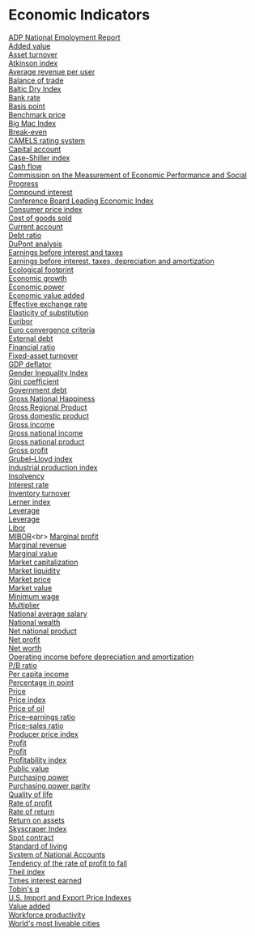 # Economic Indicators
[ADP National Employment Report](https://en.wikipedia.org/wiki/ADP_National_Employment_Report)<br>
[Added value](https://en.wikipedia.org/wiki/Added_value)<br>
[Asset turnover](https://en.wikipedia.org/wiki/Asset_turnover)<br>
[Atkinson index](https://en.wikipedia.org/wiki/Atkinson_index)<br>
[Average revenue per user](https://en.wikipedia.org/wiki/Average_revenue_per_user)<br>
[Balance of trade](https://en.wikipedia.org/wiki/Balance_of_trade)<br>
[Baltic Dry Index](https://en.wikipedia.org/wiki/Baltic_Dry_Index)<br>
[Bank rate](https://en.wikipedia.org/wiki/Bank_rate)<br>
[Basis point](https://en.wikipedia.org/wiki/Basis_point)<br>
[Benchmark price](https://en.wikipedia.org/wiki/Benchmark_price)<br>
[Big Mac Index](https://en.wikipedia.org/wiki/Big_Mac_Index)<br>
[Break-even](https://en.wikipedia.org/wiki/Break-even_(economics))<br>
[CAMELS rating system](https://en.wikipedia.org/wiki/CAMELS_rating_system)<br>
[Capital account](https://en.wikipedia.org/wiki/Capital_account)<br>
[Case–Shiller index](https://en.wikipedia.org/wiki/Case–Shiller_index)<br>
[Cash flow](https://en.wikipedia.org/wiki/Cash_flow)<br>
[Commission on the Measurement of Economic Performance and Social Progress](https://en.wikipedia.org/wiki/Commission_on_the_Measurement_of_Economic_Performance_and_Social_Progress)<br>
[Compound interest](https://en.wikipedia.org/wiki/Compound_interest)<br>
[Conference Board Leading Economic Index](https://en.wikipedia.org/wiki/Conference_Board_Leading_Economic_Index)<br>
[Consumer price index](https://en.wikipedia.org/wiki/Consumer_price_index)<br>
[Cost of goods sold](https://en.wikipedia.org/wiki/Cost_of_goods_sold)<br>
[Current account](https://en.wikipedia.org/wiki/Current_account)<br>
[Debt ratio](https://en.wikipedia.org/wiki/Debt_ratio)<br>
[DuPont analysis](https://en.wikipedia.org/wiki/DuPont_analysis)<br>
[Earnings before interest and taxes](https://en.wikipedia.org/wiki/Earnings_before_interest_and_taxes)<br>
[Earnings before interest, taxes, depreciation and amortization](https://en.wikipedia.org/wiki/Earnings_before_interest,_taxes,_depreciation,_and_amortization)<br>
[Ecological footprint](https://en.wikipedia.org/wiki/Ecological_footprint)<br>
[Economic growth](https://en.wikipedia.org/wiki/Economic_growth)<br>
[Economic power](https://en.wikipedia.org/wiki/Economic_power)<br>
[Economic value added](https://en.wikipedia.org/wiki/Economic_value_added)<br>
[Effective exchange rate](https://en.wikipedia.org/wiki/Effective_exchange_rate)<br>
[Elasticity of substitution](https://en.wikipedia.org/wiki/Elasticity_of_substitution)<br>
[Euribor](https://en.wikipedia.org/wiki/Euribor)<br>
[Euro convergence criteria](https://en.wikipedia.org/wiki/Euro_convergence_criteria)<br>
[External debt](https://en.wikipedia.org/wiki/External_debt)<br>
[Financial ratio](https://en.wikipedia.org/wiki/Financial_ratio)<br>
[Fixed-asset turnover](https://en.wikipedia.org/wiki/Fixed-asset_turnover)<br>
[GDP deflator](https://en.wikipedia.org/wiki/GDP_deflator)<br>
[Gender Inequality Index](https://en.wikipedia.org/wiki/Gender_Inequality_Index)<br>
[Gini coefficient](https://en.wikipedia.org/wiki/Gini_coefficient)<br>
[Government debt](https://en.wikipedia.org/wiki/Government_debt)<br>
[Gross National Happiness](https://en.wikipedia.org/wiki/Gross_National_Happiness)<br>
[Gross Regional Product](https://en.wikipedia.org/wiki/Gross_Regional_Product)<br>
[Gross domestic product](https://en.wikipedia.org/wiki/Gross_domestic_product)<br>
[Gross income](https://en.wikipedia.org/wiki/Gross_income)<br>
[Gross national income](https://en.wikipedia.org/wiki/Gross_national_income)<br>
[Gross national product](https://en.wikipedia.org/wiki/Gross_national_product)<br>
[Gross profit](https://en.wikipedia.org/wiki/Gross_profit)<br>
[Grubel–Lloyd index](https://en.wikipedia.org/wiki/Grubel–Lloyd_index)<br>
[Industrial production index](https://en.wikipedia.org/wiki/Industrial_production_index)<br>
[Insolvency](https://en.wikipedia.org/wiki/Insolvency)<br>
[Interest rate](https://en.wikipedia.org/wiki/Interest_rate)<br>
[Inventory turnover](https://en.wikipedia.org/wiki/Inventory_turnover)<br>
[Lerner index](https://en.wikipedia.org/wiki/Lerner_index)<br>
[Leverage](https://en.wikipedia.org/wiki/Leverage)<br>
[Leverage](https://en.wikipedia.org/wiki/Leverage_(finance))<br>
[Libor](https://en.wikipedia.org/wiki/Libor)<br>
[MIBOR](https://en.wikipedia.org/wiki/MIBOR_(Moscow_Inter-Bank_Offer_Rate))<br>
[Marginal profit](https://en.wikipedia.org/wiki/Marginal_profit)<br>
[Marginal revenue](https://en.wikipedia.org/wiki/Marginal_revenue)<br>
[Marginal value](https://en.wikipedia.org/wiki/Marginal_value)<br>
[Market capitalization](https://en.wikipedia.org/wiki/Market_capitalization)<br>
[Market liquidity](https://en.wikipedia.org/wiki/Market_liquidity)<br>
[Market price](https://en.wikipedia.org/wiki/Market_price)<br>
[Market value](https://en.wikipedia.org/wiki/Market_value)<br>
[Minimum wage](https://en.wikipedia.org/wiki/Minimum_wage)<br>
[Multiplier](https://en.wikipedia.org/wiki/Multiplier_(economics))<br>
[National average salary](https://en.wikipedia.org/wiki/National_average_salary)<br>
[National wealth](https://en.wikipedia.org/wiki/National_wealth)<br>
[Net national product](https://en.wikipedia.org/wiki/Net_national_product)<br>
[Net profit](https://en.wikipedia.org/wiki/Net_profit)<br>
[Net worth](https://en.wikipedia.org/wiki/Net_worth)<br>
[Operating income before depreciation and amortization](https://en.wikipedia.org/wiki/Operating_income_before_depreciation_and_amortization)<br>
[P/B ratio](https://en.wikipedia.org/wiki/P/B_ratio)<br>
[Per capita income](https://en.wikipedia.org/wiki/Per_capita_income)<br>
[Percentage in point](https://en.wikipedia.org/wiki/Percentage_in_point)<br>
[Price](https://en.wikipedia.org/wiki/Price)<br>
[Price index](https://en.wikipedia.org/wiki/Price_index)<br>
[Price of oil](https://en.wikipedia.org/wiki/Price_of_oil)<br>
[Price–earnings ratio](https://en.wikipedia.org/wiki/Price–earnings_ratio)<br>
[Price–sales ratio](https://en.wikipedia.org/wiki/Price–sales_ratio)<br>
[Producer price index](https://en.wikipedia.org/wiki/Producer_price_index)<br>
[Profit](https://en.wikipedia.org/wiki/Profit)<br>
[Profit](https://en.wikipedia.org/wiki/Profit_(economics))<br>
[Profitability index](https://en.wikipedia.org/wiki/Profitability_index)<br>
[Public value](https://en.wikipedia.org/wiki/Public_value)<br>
[Purchasing power](https://en.wikipedia.org/wiki/Purchasing_power)<br>
[Purchasing power parity](https://en.wikipedia.org/wiki/Purchasing_power_parity)<br>
[Quality of life](https://en.wikipedia.org/wiki/Quality_of_life)<br>
[Rate of profit](https://en.wikipedia.org/wiki/Rate_of_profit)<br>
[Rate of return](https://en.wikipedia.org/wiki/Rate_of_return)<br>
[Return on assets](https://en.wikipedia.org/wiki/Return_on_assets)<br>
[Skyscraper Index](https://en.wikipedia.org/wiki/Skyscraper_Index)<br>
[Spot contract](https://en.wikipedia.org/wiki/Spot_contract)<br>
[Standard of living](https://en.wikipedia.org/wiki/Standard_of_living)<br>
[System of National Accounts](https://en.wikipedia.org/wiki/System_of_National_Accounts)<br>
[Tendency of the rate of profit to fall](https://en.wikipedia.org/wiki/Tendency_of_the_rate_of_profit_to_fall)<br>
[Theil index](https://en.wikipedia.org/wiki/Theil_index)<br>
[Times interest earned](https://en.wikipedia.org/wiki/Times_interest_earned)<br>
[Tobin's q](https://en.wikipedia.org/wiki/Tobin%27s_q)<br>
[U.S. Import and Export Price Indexes](https://en.wikipedia.org/wiki/U.S._Import_and_Export_Price_Indexes)<br>
[Value added](https://en.wikipedia.org/wiki/Value_added)<br>
[Workforce productivity](https://en.wikipedia.org/wiki/Workforce_productivity)<br>
[World's most liveable cities](https://en.wikipedia.org/wiki/World%27s_most_liveable_cities)<br>
